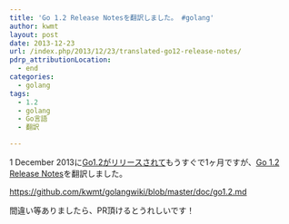 ```yaml
---
title: 'Go 1.2 Release Notesを翻訳しました。 #golang'
author: kwmt
layout: post
date: 2013-12-23
url: /index.php/2013/12/23/translated-go12-release-notes/
pdrp_attributionLocation:
  - end
categories:
  - golang
tags:
  - 1.2
  - golang
  - Go言語
  - 翻訳

---
```

1 December 2013に<a href="http://blog.golang.org/go12" target="_blank">Go1.2がリリースされて</a>もうすぐで1ヶ月ですが、<a href="http://golang.org/doc/go1.2" target="_blank">Go 1.2 Release Notes</a>を翻訳しました。

<a href="https://github.com/kwmt/golangwiki/blob/master/doc/go1.2.md" target="_blank">https://github.com/kwmt/golangwiki/blob/master/doc/go1.2.md</a>

間違い等ありましたら、PR頂けるとうれしいです！